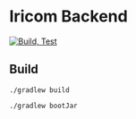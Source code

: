 # Iricom Backend

[![Build, Test](https://github.com/illdangag/iricom-backend/actions/workflows/pre-production-build-test.yml/badge.svg)](https://github.com/illdangag/iricom-backend/actions/workflows/pre-production-build-test.yml)

## Build

```shell
./gradlew build

./gradlew bootJar
```